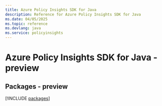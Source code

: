 ```yaml
---
title: Azure Policy Insights SDK for Java
description: Reference for Azure Policy Insights SDK for Java
ms.date: 04/05/2025
ms.topic: reference
ms.devlang: java
ms.service: policyinsights
---
```

# Azure Policy Insights SDK for Java - preview
## Packages - preview
[!INCLUDE [packages](policy-insights-index.md)]